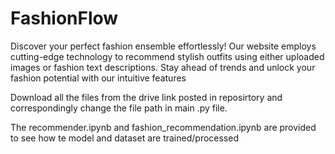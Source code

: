 # FashionFlow
Discover your perfect fashion ensemble effortlessly! Our website employs cutting-edge technology to recommend stylish outfits using either uploaded images or fashion text descriptions. Stay ahead of trends and unlock your fashion potential with our intuitive features

Download all the files from the drive link posted in reposirtory and correspondingly change the file path in main .py file.

The recommender.ipynb and fashion_recommendation.ipynb are provided to see how te model and dataset are trained/processed
